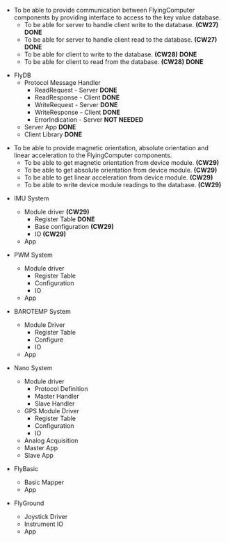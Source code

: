 * To be able to provide communication between FlyingComputer components by providing interface to access to the key value database.
  * To be able for server to handle client write to the database. **(CW27)** **DONE**
  * To be able for server to handle client read to the database. **(CW27)** **DONE**
  * To be able for client to write to the database. **(CW28)** **DONE**
  * To be able for client to read from the database. **(CW28)** **DONE**

- FlyDB
  - Protocol Message Handler 
    - ReadRequest - Server **DONE**
    - ReadResponse - Client **DONE**
    - WriteRequest - Server **DONE**
    - WriteResponse - Client **DONE**
    - ErrorIndication - Server **NOT NEEDED**
  - Server App **DONE**
  - Client Library **DONE**

* To be able to provide magnetic orientation, absolute orientation and linear acceleration to the FlyingComputer components.
  * To be able to get magnetic orientation from device module. **(CW29)**
  * To be able to get absolute orientation from device module. **(CW29)**
  * To be able to get linear acceleration from device module. **(CW29)**
  * To be able to write device module readings to the database. **(CW29)**

- IMU System
  - Module driver **(CW29)**
    - Register Table **DONE**
    - Base configuration **(CW29)**
    - IO **(CW29)**
  - App

- PWM System
  - Module driver
    - Register Table
    - Configuration
    - IO
  - App

- BAROTEMP System
  - Module Driver
    - Register Table
    - Configure
    - IO
  - App

- Nano System
  - Module driver
    - Protocol Definition
    - Master Handler
    - Slave Handler
  - GPS Module Driver
    - Register Table
    - Configuration
    - IO
  - Analog Acquisition
  - Master App
  - Slave App

- FlyBasic
  - Basic Mapper
  - App

- FlyGround
  - Joystick Driver
  - Instrument IO
  - App
  
